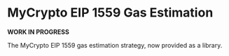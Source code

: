 # MyCrypto EIP 1559 Gas Estimation

**WORK IN PROGRESS**

The MyCrypto EIP 1559 gas estimation strategy, now provided as a library.
